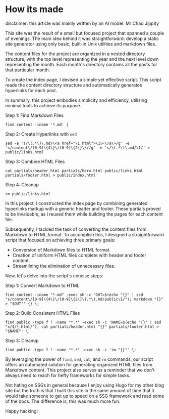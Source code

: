 # How its made

disclaimer: this article was mainly written by an AI model. Mr Chad Jippity

This site was the result of a small but focused project that spanned a couple of evenings. The main idea behind it was straightforward: develop a static site generator using only basic, built-in Unix utilities and markdown files.

The content files for the project are organized in a nested directory structure, with the top level representing the year and the next level down representing the month. Each month's directory contains all the posts for that particular month.

To create the index page, I devised a simple yet effective script. This script reads the content directory structure and automatically generates hyperlinks for each post.

In summary, this project embodies simplicity and efficiency, utilizing minimal tools to achieve its purpose.

Step 1: Find Markdown Files

    find content -iname '*.md' |

Step 2: Create Hyperlinks with `sed`

    sed -e 's/\(.*\)\.md/\<a href="\1.html">\1\<\/a\>/g' -e 's/content\/[0-9]\{4\}\/[0-9]\{2\}\///g' -e 's/\(.*\)\.md/\1/' > public/links.html

Step 3: Combine HTML Files

    cat partials/header.html partials/hero.html public/links.html partials/footer.html > public/index.html

Step 4: Cleanup

    rm public/links.html

In this project, I constructed the index page by combining generated hyperlinks markup with a generic header and footer. These partials proved to be invaluable, as I reused them while building the pages for each content file.

Subsequently, I tackled the task of converting the content files from Markdown to HTML format. To accomplish this, I designed a straightforward script that focused on achieving three primary goals:

- Conversion of Markdown files to HTML format.
- Creation of uniform HTML files complete with header and footer content.
- Streamlining the elimination of unnecessary files.

Now, let's delve into the script's concise steps:

Step 1: Convert Markdown to HTML

    find content -iname "*.md" -exec sh -c 'OUT=$(echo "{}" | sed "s/content\/[0-9]\{4\}\/[0-9]\{2\}\(.*\).md/public\1/"); markdown "{}" > "$OUT"' {} \;

Step 2: Build Consistent HTML Files

    find public -type f ! -name "*.*" -exec sh -c 'NAME=$(echo "{}" | sed "s/$/\.html/"); cat partials/header.html "{}" partials/footer.html > "$NAME"' \;

Step 3: Cleanup

    find public -type f ! -name "*.*" -exec sh -c 'rm "{}"' \;

By leveraging the power of `find`, `sed`, `cat`, and `rm` commands, our script offers an automated solution for generating organized HTML 
files from Markdown content. This project also serves as a reminder that we don't always need to reach for hefty frameworks for simple tasks.

Not hating on SSGs in general because I enjoy using Hugo for my other blog site but the truth is that I built this site in the same amount of
time that it would take someone to get up to speed on a SSG framework and read some of the docs. The difference is, this was much more fun.

Happy hacking!

